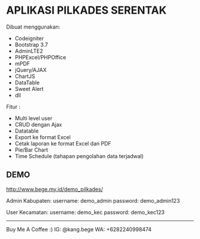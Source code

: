 # APLIKASI PILKADES SERENTAK

Dibuat menggunakan:
- Codeigniter
- Bootstrap 3.7
- AdminLTE2
- PHPExcel/PHPOffice
- mPDF
- jQuery/AJAX
- ChartJS
- DataTable
- Sweet Alert
- dll


Fitur : 
- Multi level user
- CRUD dengan Ajax
- Datatable
- Export ke format Excel
- Cetak laporan ke format Excel dan PDF
- Pie/Bar Chart
- Time Schedule (tahapan pengolahan data terjadwal)
  

DEMO
----
http://www.bege.my.id/demo_pilkades/

Admin Kabupaten:
username: demo_admin
password: demo_admin123

User Kecamatan:
username: demo_kec
password: demo_kec123


--------------------------
Buy Me A Coffee :)
IG: @kang.bege
WA: +6282240998474


